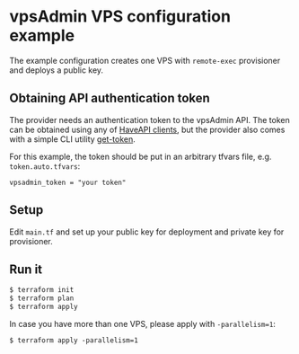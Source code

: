 # vpsAdmin VPS configuration example
The example configuration creates one VPS with `remote-exec` provisioner
and deploys a public key.

## Obtaining API authentication token
The provider needs an authentication token to the vpsAdmin API. The token can
be obtained using any of [HaveAPI clients](https://github.com/vpsfreecz/haveapi),
but the provider also comes with a simple CLI utility [get-token](../get-token).

For this example, the token should be put in an arbitrary tfvars file, e.g.
`token.auto.tfvars`:

```
vpsadmin_token = "your token"
```

## Setup
Edit `main.tf` and set up your public key for deployment and private key
for provisioner.

## Run it
```sh
$ terraform init
$ terraform plan
$ terraform apply
```

In case you have more than one VPS, please apply with `-parallelism=1`:

```
$ terraform apply -parallelism=1
```
